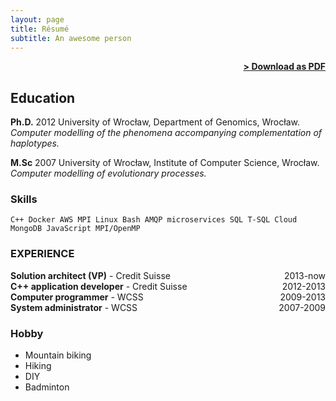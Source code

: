 ```yaml
---
layout: page
title: Résumé
subtitle: An awesome person
---
```


<span style="float: right; "><a href="{{ '/assets/WojciechWaga.pdf' | prepend: site.baseurl }}"><strong>> Download as PDF</strong></a> </span>
<br>

## Education
**Ph.D.** 2012 University of Wrocław, Department of Genomics, Wrocław. *Computer modelling of the phenomena accompanying complementation of haplotypes.*

**M.Sc** 2007 University of Wrocław, Institute of Computer Science, Wrocław. *Computer modelling of evolutionary processes.*


### Skills
``` C++ Docker AWS MPI Linux Bash AMQP microservices SQL T-SQL Cloud MongoDB JavaScript MPI/OpenMP ``` 

### EXPERIENCE

**Solution architect (VP)** - Credit Suisse <span style="float: right; ">2013-now</span>  
**C++ application developer** - Credit Suisse <span style="float: right; ">2012-2013</span>  
**Computer programmer** - WCSS <span style="float: right; ">2009-2013</span>  
**System administrator** - WCSS <span style="float: right; ">2007-2009</span>  


### Hobby
 * Mountain biking
 * Hiking
 * DIY
 * Badminton
